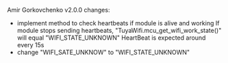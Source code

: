 Amir Gorkovchenko
v2.0.0
changes:
  - implement method to check heartbeats if module is alive and working
    If module stops sending heartbeats, "TuyaWifi.mcu_get_wifi_work_state()" will equal "WIFI_STATE_UNKNOWN"
    HeartBeat is expected around every 15s
  - change "WIFI_SATE_UNKNOW" to "WIFI_STATE_UNKNOWN"
